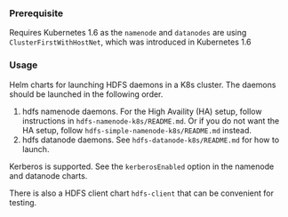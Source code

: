 ### Prerequisite

Requires Kubernetes 1.6 as the `namenode` and `datanodes` are using `ClusterFirstWithHostNet`, which was introduced in Kubernetes 1.6

### Usage

Helm charts for launching HDFS daemons in a K8s cluster.
The daemons should be launched in the following order.

  1. hdfs namenode daemons. For the High Availity (HA)
     setup, follow instructions in `hdfs-namenode-k8s/README.md`. Or if you do
     not want the HA setup, follow `hdfs-simple-namenode-k8s/README.md` instead.
  2. hdfs datanode daemons. See `hdfs-datanode-k8s/README.md`
     for how to launch.

Kerberos is supported. See the `kerberosEnabled` option in the namenode and
datanode charts.

There is also a HDFS client chart `hdfs-client` that can be convenient for
testing.
